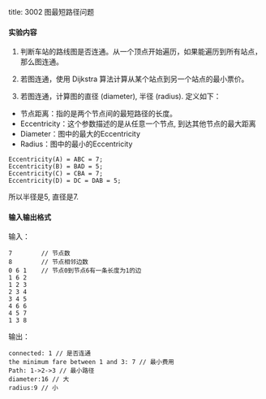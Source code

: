 title: 3002 图最短路径问题

#### 实验内容

1. 判断车站的路线图是否连通。从一个顶点开始遍历，如果能遍历到所有站点，那么图连通。

2. 若图连通，使用 Dijkstra 算法计算从某个站点到另一个站点的最小票价。

3. 若图连通，计算图的直径 (diameter), 半径 (radius). 定义如下：

- 节点距离：指的是两个节点间的最短路径的长度。
- Eccentricity：这个参数描述的是从任意一个节点, 到达其他节点的最大距离
- Diameter：图中的最大的Eccentricity
- Radius：图中的最小的Eccentricity

```
Eccentricity(A) = ABC = 7;
Eccentricity(B) = BAD = 5;
Eccentricity(C) = CBA = 7;
Eccentricity(D) = DC = DAB = 5;
```

所以半径是5, 直径是7.

#### 输入输出格式

输入：

```
7        // 节点数
8        // 节点相邻边数
0 6 1    // 节点0到节点6有一条长度为1的边
1 6 2
1 2 3
2 3 4
3 4 5
4 6 6
4 5 7
1 3 8
```
输出：

```
connected: 1 // 是否连通
the minimum fare between 1 and 3: 7 // 最小费用
Path: 1->2->3 // 最小路径
diameter:16 // 大
radius:9 // 小
```